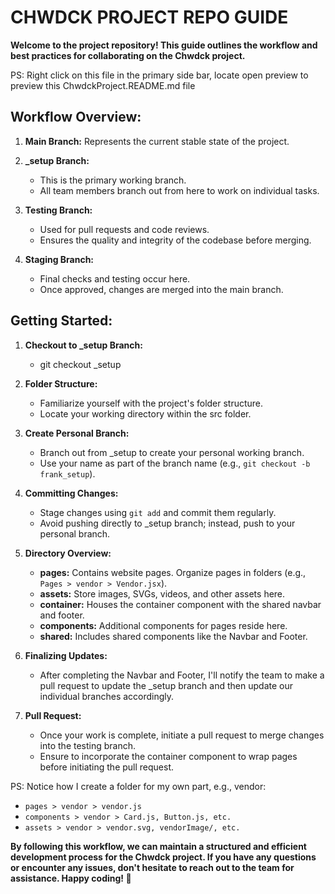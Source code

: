 # CHWDCK PROJECT REPO GUIDE

**Welcome to the project repository! This guide outlines the workflow and best practices for collaborating on the Chwdck project.**

PS: Right click on this file in the primary side bar, locate open preview to preview this ChwdckProject.README.md file

## Workflow Overview:

1. **Main Branch:** Represents the current stable state of the project.

2. **_setup Branch:**
   - This is the primary working branch.
   - All team members branch out from here to work on individual tasks.

3. **Testing Branch:**
   - Used for pull requests and code reviews.
   - Ensures the quality and integrity of the codebase before merging.

4. **Staging Branch:**
   - Final checks and testing occur here.
   - Once approved, changes are merged into the main branch.

## Getting Started:

1. **Checkout to _setup Branch:**
   - git checkout _setup

2. **Folder Structure:**
   - Familiarize yourself with the project's folder structure.
   - Locate your working directory within the src folder.

3. **Create Personal Branch:**
   - Branch out from _setup to create your personal working branch.
   - Use your name as part of the branch name (e.g., `git checkout -b frank_setup`).

4. **Committing Changes:**
   - Stage changes using `git add` and commit them regularly.
   - Avoid pushing directly to _setup branch; instead, push to your personal branch.

5. **Directory Overview:**
   - **pages:** Contains website pages. Organize pages in folders (e.g., `Pages > vendor > Vendor.jsx`).
   - **assets:** Store images, SVGs, videos, and other assets here.
   - **container:** Houses the container component with the shared navbar and footer.
   - **components:** Additional components for pages reside here.
   - **shared:** Includes shared components like the Navbar and Footer.

6. **Finalizing Updates:**
   - After completing the Navbar and Footer, I'll notify the team to make a pull request to update the _setup branch and then update our individual branches accordingly.

7. **Pull Request:**
   - Once your work is complete, initiate a pull request to merge changes into the testing branch.
   - Ensure to incorporate the container component to wrap pages before initiating the pull request.

PS: Notice how I create a folder for my own part, e.g., vendor:
   - `pages > vendor > vendor.js`
   - `components > vendor > Card.js, Button.js, etc.`
   - `assets > vendor > vendor.svg, vendorImage/, etc.`

**By following this workflow, we can maintain a structured and efficient development process for the Chwdck project. If you have any questions or encounter any issues, don't hesitate to reach out to the team for assistance. Happy coding! 🚀**
